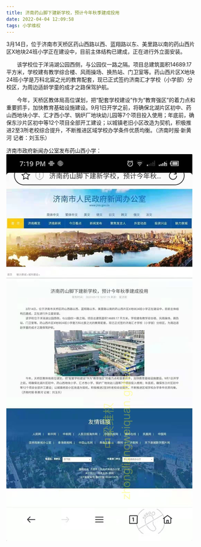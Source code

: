 ```yaml
---
title: 济南药山脚下建新学校，预计今年秋季建成投用
date: 2022-04-04 12:09:58
tags: 小学维权
---
```

3月14日，位于济南市天桥区药山西路以西、蓝翔路以东、美里路以南的药山西片区X地块24班小学正在建设中，目前主体结构已建成，正在进行外立面安装。

　　该学校位于洋涓湖公园西侧，与公园仅一路之隔。项目总建筑面积14689.17 平方米，学校建有教学综合楼、风雨操场、换热站、门卫室等。药山西片区X地块24班小学是万科北宸之光的教育配套，现已正式签约济南汇才学校（小学部）分校区，为周边适龄学童的成才之路保驾护航。


　　今年，天桥区教体局高位谋划，把“配套学校建设”作为“教育强区”的着力点和重要抓手，加快教育基础设施建设。9月1日开学之前，将确保北湖片区初中、药山西地块小学、汇才西小学、锅炉厂地块幼儿园等7个项目投入使用；年底前，确保东沙片区初中等12个项目全部开工建设；以城镇老旧小区改造为契机，积极推进2至3所老校综合提升，不断推进区域学校办学条件优质均衡。（济南时报·新黄河 记者：刘玉乐）

济南市政府新闻办公室发布药山西小学： ![济南药山脚下建新学校，预计今年秋季建成投用,药山西小学](./济南药山脚下建新学校，预计今年秋季建成投用/济南市政府新闻办公室小学为万科配套.jpg)